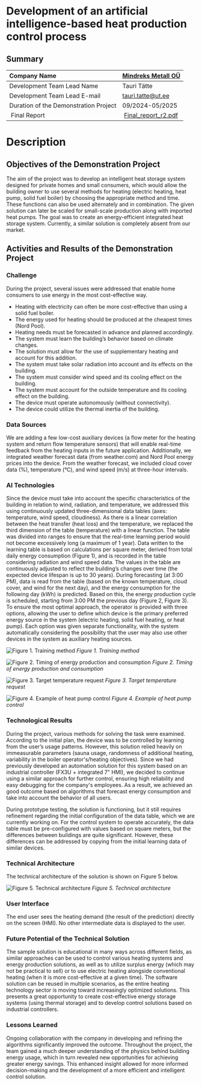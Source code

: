 # Development of an artificial intelligence-based heat production control process


## Summary
| Company Name | [Mindreks Metall OÜ](https://mindreksmetall.ee/) |
| :--- | :--- |
| Development Team Lead Name | Tauri Tätte |
| Development Team Lead E-mail | [tauri.tatte@ut.ee](mailto:tauri.tatte@ut.ee) |
| Duration of the Demonstration Project | 09/2024-05/2025 |
| Final Report | [Final_report_r2.pdf](https://github.com/ai-robotics-estonia/2024_Experimenting_of_AI_based_heat_production_management_process/blob/main/assets/Final_report_r2.pdf) |

# Description
## Objectives of the Demonstration Project
The aim of the project was to develop an intelligent heat storage system designed for private homes and small consumers, which would allow the building owner to use several methods for heating (electric heating, heat pump, solid fuel boiler) by choosing the appropriate method and time. These functions can also be used alternately and in combination. The given solution can later be scaled for small-scale production along with imported heat pumps. The goal was to create an energy-efficient integrated heat storage system. Currently, a similar solution is completely absent from our market.

## Activities and Results of the Demonstration Project
### Challenge
During the project, several issues were addressed that enable home consumers to use energy in the most cost-effective way.
- Heating with electricity can often be more cost-effective than using a solid fuel boiler.
- The energy used for heating should be produced at the cheapest times (Nord Pool).
- Heating needs must be forecasted in advance and planned accordingly.
- The system must learn the building’s behavior based on climate changes.
- The solution must allow for the use of supplementary heating and account for this addition.
- The system must take solar radiation into account and its effects on the building.
- The system must consider wind speed and its cooling effect on the building.
- The system must account for the outside temperature and its cooling effect on the building.
- The device must operate autonomously (without connectivity).
- The device could utilize the thermal inertia of the building.


### Data Sources
We are adding a few low-cost auxiliary devices (a flow meter for the heating system and return flow temperature sensors) that will enable real-time feedback from the heating inputs in the future application. Additionally, we integrated weather forecast data (from weather.com) and Nord Pool energy prices into the device. From the weather forecast, we included cloud cover data (%), temperature (°C), and wind speed (m/s) at three-hour intervals.


### AI Technologies
Since the device must take into account the specific characteristics of the building in relation to wind, radiation, and temperature, we addressed this using continuously updated three-dimensional data tables (axes: temperature, wind speed, cloudiness). As there is a linear correlation between the heat transfer (heat loss) and the temperature, we replaced the third dimension of the table (temperature) with a linear function. The table was divided into ranges to ensure that the real-time learning period would not become excessively long (a maximum of 1 year).
Data written to the learning table is based on calculations per square meter, derived from total daily energy consumption (Figure 1), and is recorded in the table considering radiation and wind speed data. The values in the table are continuously adjusted to reflect the building’s changes over time (the expected device lifespan is up to 30 years).
During forecasting (at 3:00 PM), data is read from the table (based on the known temperature, cloud cover, and wind for the next day), and the energy consumption for the following day (kWh) is predicted. Based on this, the energy production cycle is scheduled, starting from 3:00 PM the previous day (Figure 2, Figure 3).
To ensure the most optimal approach, the operator is provided with three options, allowing the user to define which device is the primary preferred energy source in the system (electric heating, solid fuel heating, or heat pump). Each option was given separate functionality, with the system automatically considering the possibility that the user may also use other devices in the system as auxiliary heating sources.

![Figure 1. Training method](https://github.com/ai-robotics-estonia/2024_Experimenting_of_AI_based_heat_production_management_process/blob/main/assets/training_method.jpg)
*Figure 1. Training method*

![Figure 2. Timing of energy production and consumption](https://github.com/ai-robotics-estonia/2024_Experimenting_of_AI_based_heat_production_management_process/blob/main/assets/energy_production_consumption_timing.png)
*Figure 2. Timing of energy production and consumption*

![Figure 3. Target temperature request](https://github.com/ai-robotics-estonia/2024_Experimenting_of_AI_based_heat_production_management_process/blob/main/assets/target_temp_request.jpg)
*Figure 3. Target temperature request*

![Figure 4. Example of heat pump control](https://github.com/ai-robotics-estonia/2024_Experimenting_of_AI_based_heat_production_management_process/blob/main/assets/heat_pump_control.png)
*Figure 4. Example of heat pump control*

### Technological Results
During the project, various methods for solving the task were examined. According to the initial plan, the device was to be controlled by learning from the user’s usage patterns. However, this solution relied heavily on immeasurable parameters (sauna usage, randomness of additional heating, variability in the boiler operator's/heating objectives). Since we had previously developed an automation solution for this system based on an industrial controller (FX3U + integrated 7" HMI), we decided to continue using a similar approach for further control, ensuring high reliability and easy debugging for the company's employees. As a result, we achieved an good outcome based on algorithms that forecast energy consumption and take into account the behavior of all users.

During prototype testing, the solution is functioning, but it still requires refinement regarding the initial configuration of the data table, which we are currently working on. For the control system to operate accurately, the data table must be pre-configured with values based on square meters, but the differences between buildings are quite significant. However, these differences can be addressed by copying from the initial learning data of similar devices.


### Technical Architecture
The technical architecture of the solution is shown on Figure 5 below. 

![Figure 5. Technical architecture](https://github.com/ai-robotics-estonia/2024_Experimenting_of_AI_based_heat_production_management_process/blob/main/assets/heat_pump_control.png)
*Figure 5. Technical architecture*

### User Interface 
The end user sees the heating demand (the result of the prediction) directly on the screen (HMI). No other intermediate data is displayed to the user.

### Future Potential of the Technical Solution
The sample solution is educational in many ways across different fields, as similar approaches can be used to control various heating systems and energy production solutions, as well as to utilize surplus energy (which may not be practical to sell) or to use electric heating alongside conventional heating (when it is more cost-effective at a given time). The software solution can be reused in multiple scenarios, as the entire heating technology sector is moving toward increasingly optimized solutions. This presents a great opportunity to create cost-effective energy storage systems (using thermal storage) and to develop control solutions based on industrial controllers.

### Lessons Learned
Ongoing collaboration with the company in developing and refining the algorithms significantly improved the outcome. Throughout the project, the team gained a much deeper understanding of the physics behind building energy usage, which in turn revealed new opportunities for achieving greater energy savings. This enhanced insight allowed for more informed decision-making and the development of a more efficient and intelligent control solution.
